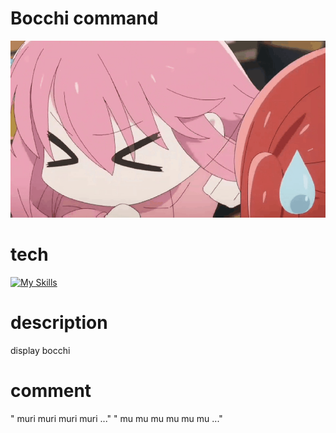 # Bocchi command

![view](./assets/botti.gif)

# tech
[![My Skills](https://skillicons.dev/icons?i=rust&theme=light)](https://skillicons.dev)

# description

display bocchi

# comment
" muri muri muri muri ..."
" mu mu mu mu mu mu ..."